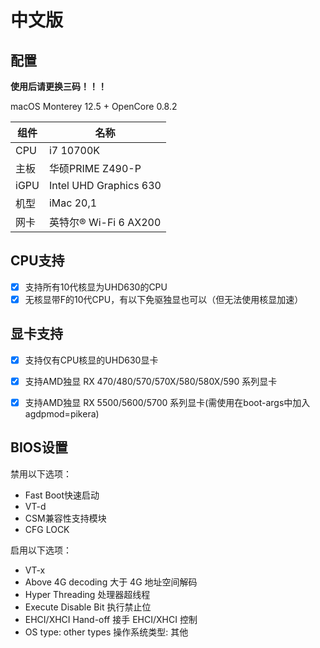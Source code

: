 # 中文版

## 配置

**使用后请更换三码！！！**

macOS Monterey 12.5 + OpenCore 0.8.2

| 组件 | 名称                                   |
| ---- | -------------------------------------- |
| CPU  | i7 10700K                               |
| 主板 | 华硕PRIME Z490-P |
| iGPU | Intel UHD Graphics 630                 |
| 机型 | iMac 20,1                              |
| 网卡 | 英特尔® Wi-Fi 6 AX200            |


## CPU支持
- [x] 支持所有10代核显为UHD630的CPU
- [x] 无核显带F的10代CPU，有以下免驱独显也可以（但无法使用核显加速）

## 显卡支持
- [x] 支持仅有CPU核显的UHD630显卡
- [x] 支持AMD独显 RX 470/480/570/570X/580/580X/590 系列显卡
- [x] 支持AMD独显 RX 5500/5600/5700 系列显卡(需使用在boot-args中加入agdpmod=pikera)


## BIOS设置
禁用以下选项：
- Fast Boot快速启动
- VT-d
- CSM兼容性支持模块
- CFG LOCK

启用以下选项：
- VT-x
- Above 4G decoding 大于 4G 地址空间解码
- Hyper Threading 处理器超线程
- Execute Disable Bit 执行禁止位
- EHCI/XHCI Hand-off 接手 EHCI/XHCI 控制
- OS type: other types 操作系统类型: 其他
